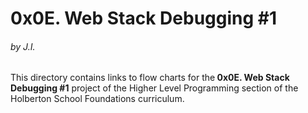 <h1>0x0E. Web Stack Debugging #1</h1>
<h6>by J.I.</h6>

This directory contains links to flow charts for the<strong> 0x0E. Web Stack Debugging #1</strong> project of the Higher Level Programming section of the Holberton School Foundations curriculum.
